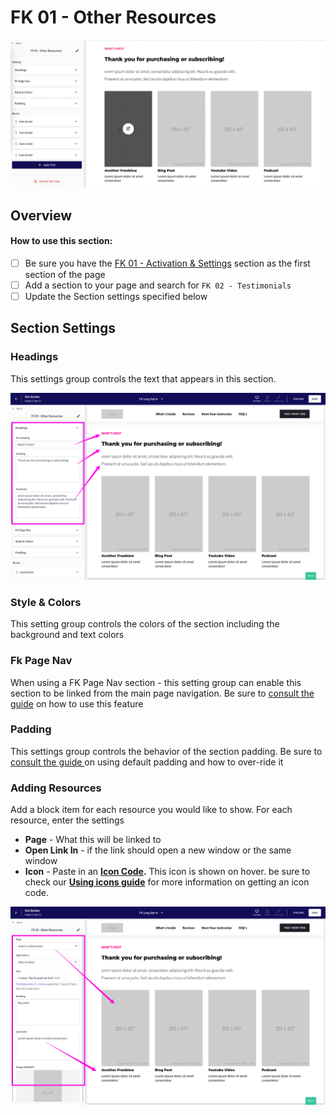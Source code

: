 # FK 01 - Other Resources

![](<../../../.gitbook/assets/Screen Shot 2022-03-20 at 4.06.48 PM.png>)

## Overview

#### How to use this section:

* [ ] Be sure you have the [FK 01 - Activation & Settings](fk-01-activation-and-settings.md) section as the first section of the page
* [ ] Add a section to your page and search for `FK 02 - Testimonials`
* [ ] Update the Section settings specified below

## Section Settings

### Headings

This settings group controls the text that appears in this section.

![](<../../../.gitbook/assets/Site-Builder-Thinkific - 2022-04-30T135037.902.png>)

### Style & Colors

This setting group controls the colors of the section including the background and text colors

### Fk Page Nav

When using a FK Page Nav section - this setting group can enable this section to be linked from the main page navigation. Be sure to [consult the guide](../../../using-funnel-kits.md#fk-page-nav) on how to use this feature

### Padding

This settings group controls the behavior of the section padding. Be sure to [consult the guide ](../../../using-funnel-kits.md#padding)on using default padding and how to over-ride it

### Adding Resources

Add a block item for each resource you would like to show. For each resource, enter the settings

* **Page** - What this will be linked to
* **Open Link In** - if the link should open a new window or the same window
* **Icon** - Paste in an [**Icon Code**](../../../using-funnel-kits.md#using-icon-codes)**.** This icon is shown on hover. be sure to check our [**Using icons guide**](../../../using-funnel-kits.md#using-icon-codes) for more information on getting an icon code.

![](<../../../.gitbook/assets/Site-Builder-Thinkific - 2022-04-30T135249.826.png>)

